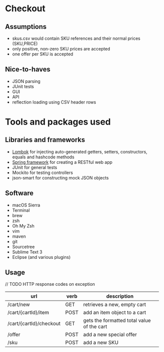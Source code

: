 # Checkout

## Assumptions
- skus.csv would contain SKU references and their normal prices (SKU,PRICE)
- only positive, non-zero SKU prices are accepted
- one offer per SKU is accepted

## Nice-to-haves
- JSON parsing
- JUnit tests
- GUI
- API 
- reflection loading using CSV header rows

# Tools and packages used

## Libraries and frameworks
- [Lombok](http://projectlombok.org) for injecting auto-generated getters, setters, constructors, equals and hashcode methods
- [Spring framework](http://spring.io) for creating a RESTful web app
- JUnit for general tests
- Mockito for testing controllers
- json-smart for constructing mock JSON objects

## Software
- macOS Sierra
- Terminal
- brew
- zsh
- Oh My Zsh
- vim
- maven
- git
- Sourcetree
- Sublime Text 3
- Eclipse (and various plugins)

## Usage
// TODO HTTP response codes on exception

| url                       | verb  | description                                   |
|---------------------------|-------|-----------------------------------------------|
| /cart/new                 | GET   | retrieves a new, empty cart                   |
| /cart/{cartId}/item       | POST  | add an item object to a cart                  |
| /cart/{cartId}/checkout   | GET   | gets the formatted total value of the cart    |
| /offer                    | POST  | add a new special offer                       |
| /sku                      | POST  | add a new SKU                                 |